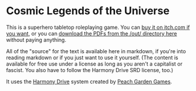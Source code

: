 # Cosmic Legends of the Universe

This is a superhero tabletop roleplaying game.  You can 
[buy it on itch.com if you want](https://spindriftgames.itch.io/cosmic-legends-of-the-universe), 
or you can 
[download the PDFs from the /out/ directory here](https://github.com/caderaspindrift/cosmiclegends/tree/main/out) 
without paying anything.

All of the "source" for the text is available here in markdown, if you're into reading
markdown or if you just want to use it yourself. (The content is available for free use 
under a license as long as you aren't a capitalist or fascist. You also have to follow
the Harmony Drive SRD license, too.)

It uses the [Harmony Drive](https://peachgardengames.itch.io/harmony-drive)
system created by [Peach Garden Games](https://peachgardengames.itch.io/).


